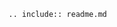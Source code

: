 <!--
SPDX-FileCopyrightText: 2019-2023 Alliander N.V.
SPDX-License-Identifier: MPL-2.0
-->
```{eval-rst}
.. include:: readme.md
```